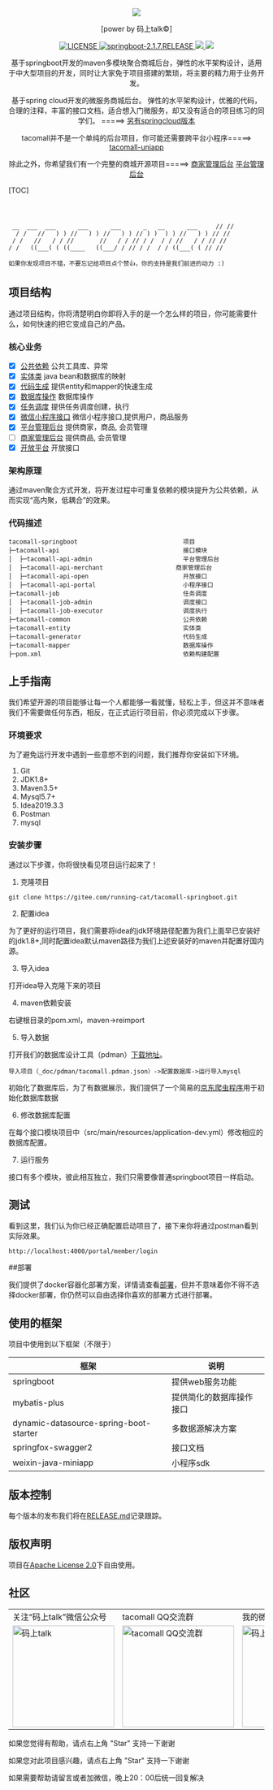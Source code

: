 <p align="center">
	<a href="#"><img src="http://img.codingtalk.cn/B44paPc1585145412609"></a>
</p>
<p align="center">[power by 码上talk©]</p>
<p align="center">
	<a target="_blank" href="https://gitee.com/running-cat/tacomall-springboot/blob/master/LICENSE">
		<img src="https://img.shields.io/badge/License-Apache%202.0-blue.svg" alt="LICENSE"/>
	</a>
    <a target="_blank" href="https://spring.io/projects/spring-boot">
		<img src="https://img.shields.io/badge/springboot-2.1.7.RELEASE-green" alt="springboot-2.1.7.RELEASE"/>
	</a>
	<a target="_blank" href="https://www.oracle.com/technetwork/java/javase/downloads/index.html">
		<img src="https://img.shields.io/badge/JDK-1.8+-green.svg"/>
	</a>
	<a target="_blank" href="https://swagger.io">
		<img src="https://img.shields.io/badge/swagger-2.0-orange.svg"/>
	</a>
</p>
<p align="center">
基于springboot开发的maven多模块聚合商城后台，弹性的水平架构设计，适用于中大型项目的开发，同时让大家免于项目搭建的繁琐，将主要的精力用于业务开发。
</p>

<p align="center">
基于spring cloud开发的微服务商城后台。 弹性的水平架构设计，优雅的代码，合理的注释，丰富的接口文档，适合想入门微服务，却又没有适合的项目练习的同学们。 =====>
<a href="https://gitee.com/running-cat/tacomall-springcloud" target="_blank">另有springcloud版本</a>
</p>

<p align="center">
 tacomall并不是一个单纯的后台项目，你可能还需要跨平台小程序=====>
<a href="https://gitee.com/running-cat/tacomall-uniapp" target="_blank">tacomall-uniapp</a>
</p>

<p align="center">
除此之外，你希望我们有一个完整的商城开源项目=====>
<a href="https://gitee.com/running-cat/tacomall-enterprise" target="_blank">商家管理后台</a>
<a href="https://gitee.com/running-cat/tacomall-admin" target="_blank">平台管理后台</a>
</p>

[TOC]

```
                                                                
                                                                
                                                                
 __  ___  ___      ___      ___      _   __      ___     // //  
  / /   //   ) ) //   ) ) //   ) ) // ) )  ) ) //   ) ) // //   
 / /   //   / / //       //   / / // / /  / / //   / / // //    
/ /   ((___( ( ((____   ((___/ / // / /  / / ((___( ( // //     

如果你发现项目不错，不要忘记给项目点个赞👍，你的支持是我们前进的动力 :)
```

## 项目结构

通过项目结构，你将清楚明白你即将入手的是一个怎么样的项目，你可能需要什么，如何快速的把它变成自己的产品。

### 核心业务

- [x] [公共依赖](https://gitee.com/running-cat/tacomall-springboot/tree/master/tacomall-common) 公共工具库、异常
- [x] [实体类](https://gitee.com/running-cat/tacomall-springboot/tree/master/tacomall-entity) java bean和数据库的映射
- [x] [代码生成](https://gitee.com/running-cat/tacomall-springboot/tree/master/tacomall-generator) 提供entity和mapper的快速生成
- [x] [数据库操作](https://gitee.com/running-cat/tacomall-springboot/tree/master/tacomall-mapper) 数据库操作
- [x] [任务调度](https://gitee.com/running-cat/tacomall-springboot/tree/master/tacomall-job) 提供任务调度创建，执行
- [x] [微信小程序接口](https://gitee.com/running-cat/tacomall-springboot/tree/master/tacomall-api/tacomall-api-portal) 微信小程序接口,提供用户，商品服务
- [x] [平台管理后台](https://gitee.com/running-cat/tacomall-springboot/tree/master/tacomall-api/tacomall-api-admin) 提供商家，商品, 会员管理
- [ ] [商家管理后台](https://gitee.com/running-cat/tacomall-springboot/tree/master/tacomall-api/tacomall-api-enterprise) 提供商品, 会员管理
- [x] [开放平台](https://gitee.com/running-cat/tacomall-springboot/tree/master/tacomall-api/tacomall-api-open) 开放接口

### 架构原理

通过maven聚合方式开发，将开发过程中可重复依赖的模块提升为公共依赖，从而实现“高内聚，低耦合”的效果。

### 代码描述

~~~
tacomall-springboot                             项目
├─tacomall-api                                  接口模块
│  ├─tacomall-api-admin                         平台管理后台
│  ├─tacomall-api-merchant                    商家管理后台
│  ├─tacomall-api-open                          开放接口
│  ├─tacomall-api-portal                        小程序接口
├─tacomall-job                                  任务调度
│  ├─tacomall-job-admin                         调度接口
│  ├─tacomall-job-executor                      调度执行
├─tacomall-common                               公共依赖
├─tacomall-entity                               实体类
├─tacomall-generator                            代码生成
├─tacomall-mapper                               数据库操作
├─pom.xml                                       依赖构建配置
~~~

## 上手指南

我们希望开源的项目能够让每一个人都能够一看就懂，轻松上手，但这并不意味者我们不需要做任何东西，相反，在正式运行项目前，你必须完成以下步骤。

### 环境要求

为了避免运行开发中遇到一些意想不到的问题，我们推荐你安装如下环境。

1. Git
2. JDK1.8+
3. Maven3.5+
4. Mysql5.7+
5. Idea2019.3.3
6. Postman
7. mysql
### 安装步骤

通过以下步骤，你将很快看见项目运行起来了！

1. 克隆项目

```
git clone https://gitee.com/running-cat/tacomall-springboot.git
```
2. 配置idea

为了更好的运行项目，我们需要将idea的jdk环境路径配置为我们上面早已安装好的jdk1.8+,同时配置idea默认maven路径为我们上述安装好的maven并配置好国内源。

3. 导入idea

打开idea导入克隆下来的项目

4. maven依赖安装

右键根目录的pom.xml，maven->reimport

5. 导入数据

打开我们的数据库设计工具（pdman）[下载地址](https://gitee.com/robergroup/pdman?_from=gitee_search)。

```
导入项目（_doc/pdman/tacomall.pdman.json）->配置数据库->运行导入mysql
```

初始化了数据库后，为了有数据展示，我们提供了一个简易的[京东爬虫程序](https://gitee.com/running-cat/tacomall-springboot/tree/master/_doc/jd)用于初始化数据库数据

6. 修改数据库配置

在每个接口模块项目中（src/main/resources/application-dev.yml）修改相应的数据库配置。

7. 运行服务

接口有多个模块，彼此相互独立，我们只需要像普通springboot项目一样启动。

## 测试

看到这里，我们认为你已经正确配置启动项目了，接下来你将通过postman看到实际效果。

```
http://localhost:4000/portal/member/login
```

##部署

我们提供了docker容器化部署方案，详情请查看[部署](https://gitee.com/running-cat/tacomall-springboot/blob/master/LICENSE)，但并不意味着你不得不选择docker部署，你仍然可以自由选择你喜欢的部署方式进行部署。

## 使用的框架

项目中使用到以下框架（不限于）

| 框架             | 说明                                                         |
| -------------------- | ------------------------------------------------------------ |
| springboot        | 提供web服务功能 |
| mybatis-plus    | 提供简化的数据库操作接口      |
| dynamic-datasource-spring-boot-starter    | 多数据源解决方案      |
| springfox-swagger2    | 接口文档      |
| weixin-java-miniapp   | 小程序sdk      |

## 版本控制

每个版本的发布我们将在[RELEASE.md](https://gitee.com/running-cat/tacomall-springboot/blob/master/RELEASE.md)记录跟踪。

## 版权声明

项目在[Apache License 2.0](https://gitee.com/running-cat/tacomall-springboot/blob/master/LICENSE)下自由使用。

## 社区

<table border="0">
    <tr>
        <td>关注“码上talk”微信公众号</td>
        <td>tacomall QQ交流群</td>
        <td>我的微信</td>
    </tr>
    <tr>
        <td><img title="码上talk" src="http://img.codingtalk.cn/ncr3m3k1585147351285" height="200" width="200"/></td>
        <td><img title="tacomall QQ交流群" src="http://img.codingtalk.cn/haPkJxc1585147447571" height="200" width="220"/></td>
        <td><img title="码上talk|RC" src="http://img.codingtalk.cn/meJzskn1584540440273" height="200" width="220"/></td>
    </tr>
</table>

<p>如果您觉得有帮助，请点右上角 "Star" 支持一下谢谢</p>

<p>如果您对此项目感兴趣，请点右上角 "Star" 支持一下谢谢</p>

<p>如果需要帮助请留言或者加微信，晚上20：00后统一回复解决</p>